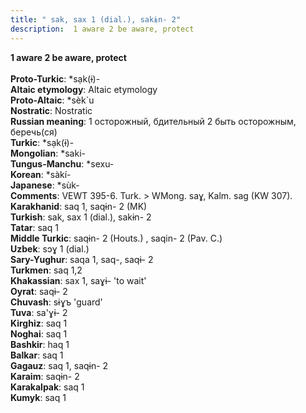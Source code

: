 ```yaml
---
title: " sak, sax 1 (dial.), sakɨn- 2"
description:  1 aware 2 be aware, protect
---
```

<p data-pagefind-weight="0.5">
<strong> 1 aware 2 be aware, protect</strong><br><br>
<strong>Proto-Turkic</strong>:  *sạk(ɨ)-<br>
<strong>Altaic etymology</strong>:  Altaic etymology<br>
<strong> Proto-Altaic</strong>:  *sèk`u<br>
<strong>Nostratic</strong>:  Nostratic<br>
<strong>Russian meaning</strong>:  1 осторожный, бдительный 2 быть осторожным, беречь(ся)<br>
<strong>Turkic</strong>:  *sạk(ɨ)-<br>
<strong>Mongolian</strong>:  *saki-<br>
<strong>Tungus-Manchu</strong>:  *sexu-<br>
<strong>Korean</strong>:  *sàkí-<br>
<strong>Japanese</strong>:  *sùk-<br>
<strong>Comments</strong>:  VEWT 395-6. Turk. > WMong. saɣ, Kalm. sag (KW 307).<br>
<strong>Karakhanid</strong>:  saq 1, saqɨn- 2 (MK)<br>
<strong>Turkish</strong>:  sak, sax 1 (dial.), sakɨn- 2<br>
<strong>Tatar</strong>:  saq 1<br>
<strong>Middle Turkic</strong>:  saqɨn- 2 (Houts.) , saqin- 2 (Pav. C.)<br>
<strong>Uzbek</strong>:  sɔɣ 1 (dial.)<br>
<strong>Sary-Yughur</strong>:  saqa 1, saq-, saqɨ- 2<br>
<strong>Turkmen</strong>:  saq 1,2<br>
<strong>Khakassian</strong>:  sax 1, saɣɨ- 'to wait'<br>
<strong>Oyrat</strong>:  saqɨ- 2<br>
<strong>Chuvash</strong>:  sɨɣъ 'guard'<br>
<strong>Tuva</strong>:  sa'ɣɨ- 2<br>
<strong>Kirghiz</strong>:  saq 1<br>
<strong>Noghai</strong>:  saq 1<br>
<strong>Bashkir</strong>:  haq 1<br>
<strong>Balkar</strong>:  saq 1<br>
<strong>Gagauz</strong>:  saq 1, saqɨn- 2<br>
<strong>Karaim</strong>:  saqɨn- 2<br>
<strong>Karakalpak</strong>:  saq 1<br>
<strong>Kumyk</strong>:  saq 1<br>

</p>
